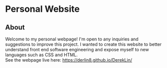 # Personal Website
 About
-----

Welcome to my personal webpage! I'm open to any inquiries and suggestions to improve this project. I wanted to create this website to better understand front end software engineering and expose myself to new languages such as CSS and HTML. <br /> See the webpage live here: https://derlin8.github.io/DerekLin/


